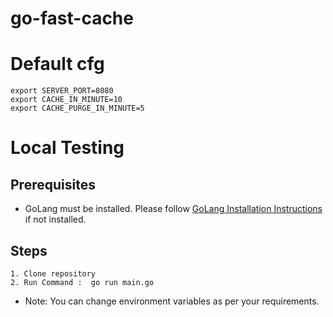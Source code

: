 # go-fast-cache


# Default cfg
```
export SERVER_PORT=8080
export CACHE_IN_MINUTE=10
export CACHE_PURGE_IN_MINUTE=5
```


# Local Testing

## Prerequisites
 - GoLang must be installed. Please follow [GoLang Installation Instructions ](https://golang.org/doc/install) if not installed.
## Steps
```
1. Clone repository
2. Run Command :  go run main.go
```
- Note: You can change environment variables as per your requirements.